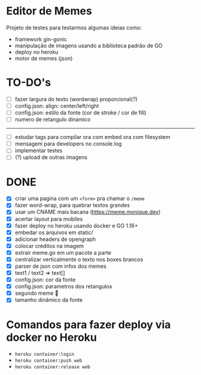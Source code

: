 # Editor de Memes

Projeto de testes para testarmos algumas ideias como:

- framework gin-gonic
- manipulação de imagens usando a biblioteca padrão de GO
- deploy no heroku
- motor de memes (json)

# TO-DO's

* [ ] fazer largura do texto (wordwrap) proporcional(?)
* [ ] config.json: align: center/left/right
* [ ] config.json: estilo da fonte (cor de stroke / cor de fill)
* [ ] numero de retangulo dinamico
---
* [ ] estudar tags para compilar ora com embed ora com filesystem
* [ ] mensagem para developers no console.log
* [ ] implementar testes
* [ ] (?) upload de outras imagens

# DONE

* [x] criar uma pagina com um `<form>` pra chamar o `/meme`
* [x] fazer word-wrap, para quebrar textos grandes
* [x] usar um CNAME mais bacana (https://meme.monique.dev)
* [x] acertar layout para mobiles
* [x] fazer deploy no heroku usando docker e GO 1.16+
* [x] embedar os arquivos em static/
* [x] adicionar headers de opengraph
* [x] colocar créditos na imagem
* [x] extrair meme.go em um pacote a parte
* [x] centralizar verticalmente o texto nos boxes brancos
* [x] parser de json com infos dos memes
* [x] text1 / text2 => text[]
* [x] config.json: cor da fonte
* [x] config.json: parametros dos retangulos
* [x] segundo meme 🙏
* [x] tamanho dinâmico da fonte

# Comandos para fazer deploy via docker no Heroku

* `heroku container:login`
* `heroku container:push web`
* `heroku container:release web`

